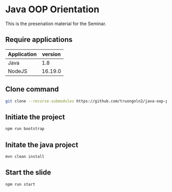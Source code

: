 # Java OOP Orientation

This is the presenation material for the Seminar.

## Require applications
| Application | version |
| ----------- | ------- |
| Java        | 1.8     |
| NodeJS      | 16.19.0 |

## Clone command
```bash
git clone --recurse-submodules https://github.com/truongnln2/java-oop-presentation.git
```

## Initiate the project
```bash
npm run bootstrap
```

## Initate the java project
```bash
mvn clean install
```

## Start the slide
```bash
npm run start
```
